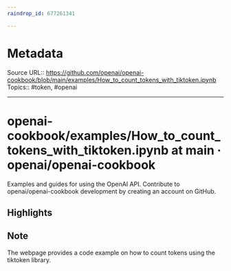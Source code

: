 ```yaml
---
raindrop_id: 677261341

---
```


# Metadata
Source URL:: https://github.com/openai/openai-cookbook/blob/main/examples/How_to_count_tokens_with_tiktoken.ipynb
Topics:: #token, #openai

---
# openai-cookbook/examples/How_to_count_tokens_with_tiktoken.ipynb at main · openai/openai-cookbook

Examples and guides for using the OpenAI API. Contribute to openai/openai-cookbook development by creating an account on GitHub.

## Highlights

## Note

The webpage provides a code example on how to count tokens using the tiktoken library. 